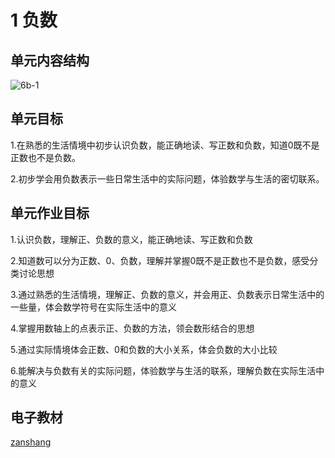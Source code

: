 # 1 负数

## 单元内容结构

![6b-1](https://r2.edui123.com/2023/05/6b-1.png)

## 单元目标

1.在熟悉的生活情境中初步认识负数，能正确地读、写正数和负数，知道0既不是正数也不是负数。

2.初步学会用负数表示一些日常生活中的实际问题，体验数学与生活的密切联系。

## 单元作业目标

1.认识负数，理解正、负数的意义，能正确地读、写正数和负数

2.知道数可以分为正数、0、负数，理解并掌握0既不是正数也不是负数，感受分类讨论思想

3.通过熟悉的生活情境，理解正、负数的意义，并会用正、负数表示日常生活中的一些量，体会数学符号在实际生活中的意义

4.掌握用数轴上的点表示正、负数的方法，领会数形结合的思想

5.通过实际情境体会正数、0和负数的大小关系，体会负数的大小比较

6.能解决与负数有关的实际问题，体验数学与生活的联系，理解负数在实际生活中的意义


## 电子教材

<Epep grade="xxsx6b" :pep="1221001602141" :pages="2" :paged="7" ></Epep>

[zanshang](../res/zanshang.md ':include')